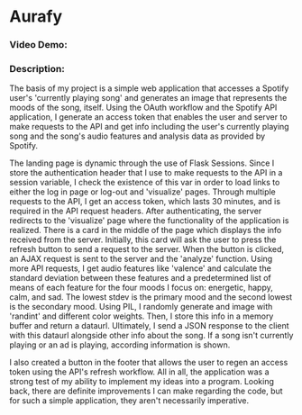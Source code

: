 # Aurafy

### Video Demo:  

### Description:

The basis of my project is a simple web application that accesses a Spotify user's 'currently playing song' and generates an image that represents the moods of the song, itself. Using the OAuth workflow and the Spotify API application, I generate an access token that enables the user and server to make requests to the API and get info including the user's currently playing song and the song's audio features and analysis data as provided by Spotify.

The landing page is dynamic through the use of Flask Sessions. Since I store the authentication header that I use to make requests to the API in a session variable, I check the existence of this var in order to load links to either the log in page or log-out and 'visualize' pages. Through multiple requests to the API, I get an access token, which lasts 30 minutes, and is required in the API request headers. After authenticating, the server redirects to the 'visualize' page where the functionality of the application is realized. There is a card in the middle of the page which displays the info received from the server. Initially, this card will ask the user to press the refresh button to send a request to the server. When the button is clicked, an AJAX request is sent to the server and the 'analyze' function. Using more API requests, I get audio features like 'valence' and calculate the standard deviation between these features and a predetermined list of means of each feature for the four moods I focus on: energetic, happy, calm, and sad. The lowest stdev is the primary mood and the second lowest is the secondary mood. Using PIL, I randomly generate and image with 'randint' and different color weights. Then, I store this info in a memory buffer and return a dataurl. Ultimately, I send a JSON response to the client with this dataurl alongside other info about the song. If a song isn't currently playing or an ad is playing, according information is shown.

I also created a button in the footer that allows the user to regen an access token using the API's refresh workflow. All in all, the application was a strong test of my ability to implement my ideas into a program. Looking back, there are definite improvements I can make regarding the code, but for such a simple application, they aren't necessarily imperative.


